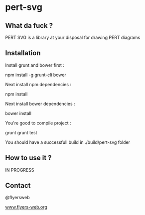pert-svg
========

What da fuck ?
--------------

PERT SVG is a library at your disposal for drawing PERT diagrams

Installation
------------

Install grunt and bower first :
  
  npm install -g grunt-cli bower

Next install npm dependencies :

  npm install

Next install bower dependencies :

  bower install

You're good to compile project :

  grunt
  grunt test

You should have a successfull build in ./build/pert-svg folder

How to use it ?
---------------

IN PROGRESS


Contact
-------

@flyersweb

www.flyers-web.org

